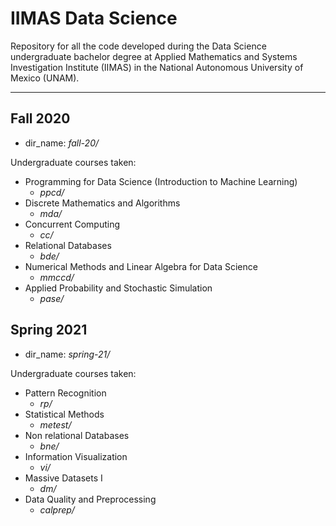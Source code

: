 # IIMAS Data Science

Repository for all the code developed during the Data Science undergraduate bachelor
degree at Applied Mathematics and Systems Investigation Institute (IIMAS) in the
National Autonomous University of Mexico (UNAM).

---
## Fall 2020
- dir_name: *fall-20/*

Undergraduate courses taken: 
- Programming for Data Science (Introduction to Machine Learning)
  - *ppcd/*
- Discrete Mathematics and Algorithms
  - *mda/*
- Concurrent Computing
  - *cc/*
- Relational Databases
  - *bde/*
- Numerical Methods and Linear Algebra for Data Science
  - *mmccd/*
- Applied Probability and Stochastic Simulation
  - *pase/*

## Spring 2021
- dir_name: *spring-21/*

Undergraduate courses taken:

- Pattern Recognition 
  - *rp/*
- Statistical Methods
  - *metest/*
- Non relational Databases
  - *bne/*
- Information Visualization
  - *vi/*
- Massive Datasets I
  - *dm/*
- Data Quality and Preprocessing
  - *calprep/*

